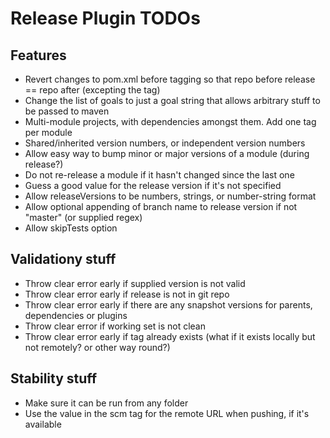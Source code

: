Release Plugin TODOs
====================

Features
--------

* Revert changes to pom.xml before tagging so that repo before release == repo after (excepting the tag)
* Change the list of goals to just a goal string that allows arbitrary stuff to be passed to maven
* Multi-module projects, with dependencies amongst them. Add one tag per module
* Shared/inherited version numbers, or independent version numbers
* Allow easy way to bump minor or major versions of a module (during release?)
* Do not re-release a module if it hasn't changed since the last one
* Guess a good value for the release version if it's not specified
* Allow releaseVersions to be numbers, strings, or number-string format
* Allow optional appending of branch name to release version if not "master" (or supplied regex)
* Allow skipTests option

Validationy stuff
-----------------

* Throw clear error early if supplied version is not valid
* Throw clear error early if release is not in git repo
* Throw clear error early if there are any snapshot versions for parents, dependencies or plugins
* Throw clear error if working set is not clean
* Throw clear error early if tag already exists (what if it exists locally but not remotely? or other way round?)

Stability stuff
---------------

* Make sure it can be run from any folder
* Use the value in the scm tag for the remote URL when pushing, if it's available
